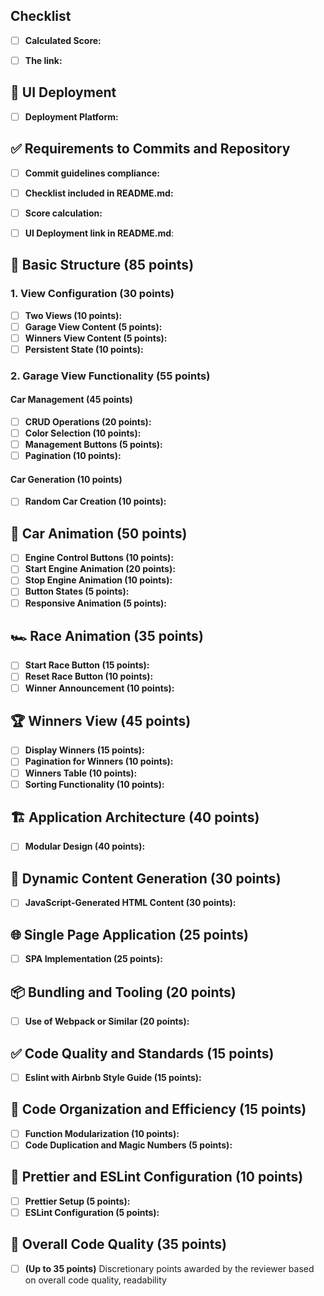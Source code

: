 ## Checklist

- [ ] **Calculated Score:** 

- [ ] **The link:** 

## 🚀 UI Deployment

- [ ] **Deployment Platform:** 

## ✅ Requirements to Commits and Repository

- [ ] **Commit guidelines compliance:** 

- [ ] **Checklist included in README.md:** 

- [ ] **Score calculation:** 

- [ ] **UI Deployment link in README.md**: 

## 🏁 Basic Structure (85 points)

### 1. View Configuration (30 points)

- [ ] **Two Views (10 points):** 
- [ ] **Garage View Content (5 points):** 
- [ ] **Winners View Content (5 points):** 
- [ ] **Persistent State (10 points):** 

### 2. Garage View Functionality (55 points)

#### Car Management (45 points)

- [ ] **CRUD Operations (20 points):** 
- [ ] **Color Selection (10 points):** 
- [ ] **Management Buttons (5 points):** 
- [ ] **Pagination (10 points):** 

#### Car Generation (10 points)

- [ ] **Random Car Creation (10 points):** 

## 🚗 Car Animation (50 points)

- [ ] **Engine Control Buttons (10 points):** 
- [ ] **Start Engine Animation (20 points):** 
- [ ] **Stop Engine Animation (10 points):** 
- [ ] **Button States (5 points):** 
- [ ] **Responsive Animation (5 points):** 

## 🏎️ Race Animation (35 points)

- [ ] **Start Race Button (15 points):** 
- [ ] **Reset Race Button (10 points):** 
- [ ] **Winner Announcement (10 points):** 

## 🏆 Winners View (45 points)

- [ ] **Display Winners (15 points):** 
- [ ] **Pagination for Winners (10 points):** 
- [ ] **Winners Table (10 points):** 
- [ ] **Sorting Functionality (10 points):**

## 🏗️ Application Architecture (40 points)

- [ ] **Modular Design (40 points):** 

## 📜 Dynamic Content Generation (30 points)

- [ ] **JavaScript-Generated HTML Content (30 points):**

## 🌐 Single Page Application (25 points)

- [ ] **SPA Implementation (25 points):** 

## 📦 Bundling and Tooling (20 points)

- [ ] **Use of Webpack or Similar (20 points):**

## ✅ Code Quality and Standards (15 points)

- [ ] **Eslint with Airbnb Style Guide (15 points):** 

## 📏 Code Organization and Efficiency (15 points)

- [ ] **Function Modularization (10 points):** 
- [ ] **Code Duplication and Magic Numbers (5 points):** 

## 🎨 Prettier and ESLint Configuration (10 points)

- [ ] **Prettier Setup (5 points):** 
- [ ] **ESLint Configuration (5 points):** 

## 🌟 Overall Code Quality (35 points)

- [ ] **(Up to 35 points)** Discretionary points awarded by the reviewer based on overall code quality, readability